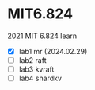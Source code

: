 # MIT6.824
2021 MIT 6.824 learn

- [x] lab1 mr (2024.02.29)
- [ ] lab2 raft
- [ ] lab3 kvraft
- [ ] lab4 shardkv